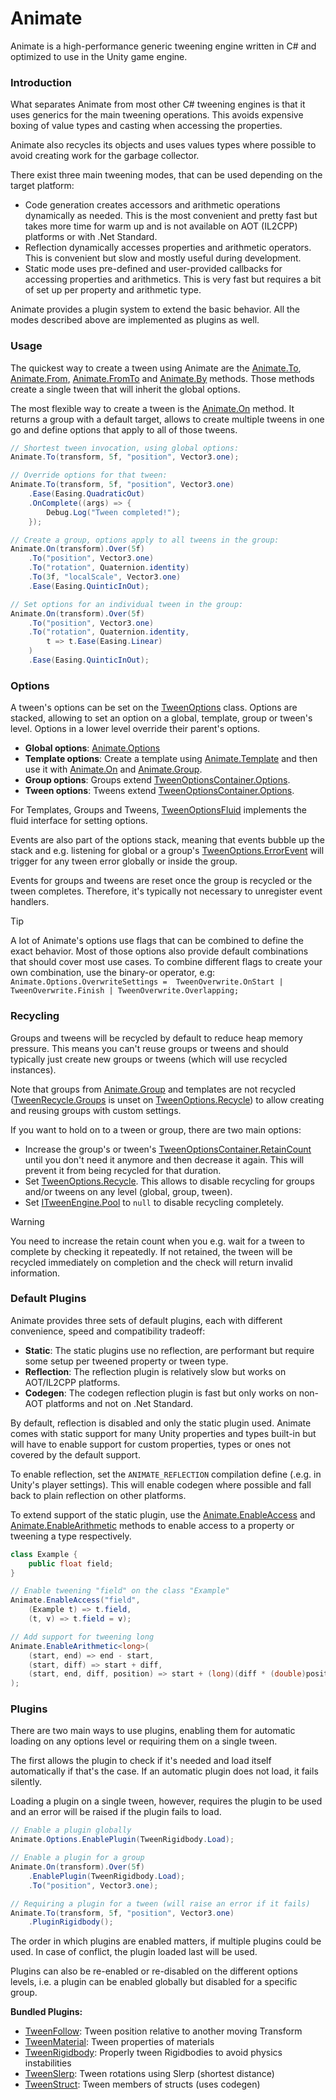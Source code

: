 # Animate

Animate is a high-performance generic tweening engine written in C#
and optimized to use in the Unity game engine.

### Introduction

What separates Animate from most other C# tweening engines is that it
uses generics for the main tweening operations. This avoids expensive
boxing of value types and casting when accessing the properties.

Animate also recycles its objects and uses values types where possible
to avoid creating work for the garbage collector.

There exist three main tweening modes, that can be used depending on
the target platform:
- Code generation creates accessors and arithmetic operations dynamically
  as needed. This is the most convenient and pretty fast but takes
  more time for warm up and is not available on AOT (IL2CPP) platforms
  or with .Net Standard.
- Reflection dynamically accesses properties and arithmetic operators.
  This is convenient but slow and mostly useful during development.
- Static mode uses pre-defined and user-provided callbacks for accessing
  properties and arithmetics. This is very fast but requires a bit
  of set up per property and arithmetic type.

Animate provides a plugin system to extend the basic behavior. All 
the modes described above are implemented as plugins as well.

### Usage

The quickest way to create a tween using Animate are the 
[Animate.To](xref:Sttz.Tweener.Animate.To*), [Animate.From](xref:Sttz.Tweener.Animate.From*), 
[Animate.FromTo](xref:Sttz.Tweener.Animate.FromTo*) and [Animate.By](xref:Sttz.Tweener.Animate.By*) 
methods. Those methods create a single tween that will inherit the global
options.

The most flexible way to create a tween is the [Animate.On](xref:Sttz.Tweener.Animate.On*)
method. It returns a group with a default target, allows to create
multiple tweens in one go and define options that apply to all of those tweens.

```cs
// Shortest tween invocation, using global options:
Animate.To(transform, 5f, "position", Vector3.one);

// Override options for that tween:
Animate.To(transform, 5f, "position", Vector3.one)
    .Ease(Easing.QuadraticOut)
    .OnComplete((args) => {
        Debug.Log("Tween completed!");
    });

// Create a group, options apply to all tweens in the group:
Animate.On(transform).Over(5f)
    .To("position", Vector3.one)
    .To("rotation", Quaternion.identity)
    .To(3f, "localScale", Vector3.one)
    .Ease(Easing.QuinticInOut);

// Set options for an individual tween in the group:
Animate.On(transform).Over(5f)
    .To("position", Vector3.one)
    .To("rotation", Quaternion.identity, 
        t => t.Ease(Easing.Linear)
    )
    .Ease(Easing.QuinticInOut);
```

### Options

A tween's options can be set on the [TweenOptions](xref:Sttz.Tweener.TweenOptions) class. Options
are stacked, allowing to set an option on a global, template, group or tween's
level. Options in a lower level override their parent's options.

- **Global options**: [Animate.Options](xref:Sttz.Tweener.Animate.Options)
- **Template options**: Create a template using [Animate.Template](xref:Sttz.Tweener.Animate.Template)
  and then use it with [Animate.On](xref:Sttz.Tweener.Animate.On*) and [Animate.Group](xref:Sttz.Tweener.Animate.Group*).
- **Group options**: Groups extend [TweenOptionsContainer.Options](xref:Sttz.Tweener.TweenOptionsContainer.Options).
- **Tween options**: Tweens extend [TweenOptionsContainer.Options](xref:Sttz.Tweener.TweenOptionsContainer.Options).

For Templates, Groups and Tweens, [TweenOptionsFluid](xref:Sttz.Tweener.TweenOptionsFluid) implements
the fluid interface for setting options.

Events are also part of the options stack, meaning that events bubble up the stack
and e.g. listening for global or a group's [TweenOptions.ErrorEvent](xref:Sttz.Tweener.TweenOptions.ErrorEvent)
will trigger for any tween error globally or inside the group.

Events for groups and tweens are reset once the group is recycled or the tween
completes. Therefore, it's typically not necessary to unregister event handlers.

> [!TIP]
> A lot of Animate's options use flags that can be combined to define
> the exact behavior. Most of those options also provide default combinations
> that should cover most use cases. To combine different flags to create
> your own combination, use the binary-or operator, e.g:
> `Animate.Options.OverwriteSettings = 
>     TweenOverwrite.OnStart | TweenOverwrite.Finish | TweenOverwrite.Overlapping;`

### Recycling

Groups and tweens will be recycled by default to reduce heap memory pressure.
This means you can't reuse groups or tweens and should typically just create
new groups or tweens (which will use recycled instances).

Note that groups from [Animate.Group](xref:Sttz.Tweener.Animate.Group*) and templates are not 
recycled ([TweenRecycle.Groups](xref:Sttz.Tweener.TweenRecycle.Groups) is unset on 
[TweenOptions.Recycle](xref:Sttz.Tweener.TweenOptions.Recycle)) to allow creating and reusing groups with
custom settings.

If you want to hold on to a tween or group, there are two main options:
- Increase the group's or tween's [TweenOptionsContainer.RetainCount](xref:Sttz.Tweener.TweenOptionsContainer.RetainCount)
  until you don't need it anymore and then decrease it again. This will
  prevent it from being recycled for that duration.
- Set [TweenOptions.Recycle](xref:Sttz.Tweener.TweenOptions.Recycle). This allows to disable recycling for 
  groups and/or tweens on any level (global, group, tween).
- Set [ITweenEngine.Pool](xref:Sttz.Tweener.Core.ITweenEngine.Pool) to `null` to disable recycling completely.

> [!WARNING]
> You need to increase the retain count when you e.g. wait for a tween to
> complete by checking it repeatedly. If not retained, the tween will be 
> recycled immediately on completion and the check will return invalid information.

### Default Plugins

Animate provides three sets of default plugins, each with different convenience,
speed and compatibility tradeoff:
- **Static**: The static plugins use no reflection, are performant but require
  some setup per tweened property or tween type.
- **Reflection**: The reflection plugin is relatively slow but works on 
  AOT/IL2CPP platforms.
- **Codegen**: The codegen reflection plugin is fast but only works on non-AOT
  platforms and not on .Net Standard.

By default, reflection is disabled and only the static plugin used. Animate 
comes with static support for many Unity properties and types built-in but
will have to enable support for custom properties, types or ones not covered
by the default support.

To enable reflection, set the `ANIMATE_REFLECTION` compilation define (.e.g. 
in Unity's player settings). This will enable codegen where possible and fall
back to plain reflection on other platforms.

To extend support of the static plugin, use the [Animate.EnableAccess](xref:Sttz.Tweener.Animate.EnableAccess*)
and [Animate.EnableArithmetic](xref:Sttz.Tweener.Animate.EnableArithmetic*) methods to enable access to a
property or tweening a type respectively.

```cs
class Example {
	public float field;
}

// Enable tweening "field" on the class "Example"
Animate.EnableAccess("field",
	(Example t) => t.field,
	(t, v) => t.field = v);

// Add support for tweening long
Animate.EnableArithmetic<long>(
    (start, end) => end - start,
    (start, diff) => start + diff,
    (start, end, diff, position) => start + (long)(diff * (double)position)
);
```

### Plugins

There are two main ways to use plugins, enabling them for automatic loading
on any options level or requiring them on a single tween.

The first allows the plugin to check if it's needed and load itself automatically
if that's the case. If an automatic plugin does not load, it fails silently.

Loading a plugin on a single tween, however, requires the plugin to be used
and an error will be raised if the plugin fails to load.

```cs
// Enable a plugin globally
Animate.Options.EnablePlugin(TweenRigidbody.Load);

// Enable a plugin for a group
Animate.On(transform).Over(5f)
	.EnablePlugin(TweenRigidbody.Load);
	.To("position", Vector3.one);

// Requiring a plugin for a tween (will raise an error if it fails)
Animate.To(transform, 5f, "position", Vector3.one)
	.PluginRigidbody();
```

The order in which plugins are enabled matters, if multiple plugins
could be used. In case of conflict, the plugin loaded last will be
used.

Plugins can also be re-enabled or re-disabled on the different options levels,
i.e. a plugin can be enabled globally but disabled for a specific group.

**Bundled Plugins:**
* [TweenFollow](xref:Sttz.Tweener.TweenFollow): Tween position relative to another moving Transform
* [TweenMaterial](xref:Sttz.Tweener.TweenMaterial): Tween properties of materials
* [TweenRigidbody](xref:Sttz.Tweener.TweenRigidbody): Properly tween Rigidbodies to avoid physics instabilities
* [TweenSlerp](xref:Sttz.Tweener.TweenSlerp): Tween rotations using Slerp (shortest distance)
* [TweenStruct](xref:Sttz.Tweener.TweenStruct): Tween members of structs (uses codegen)
